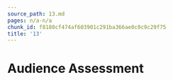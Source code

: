 ```yaml
---
source_path: 13.md
pages: n/a-n/a
chunk_id: f8180cf474af603901c291ba366ae0c0c9c29f75
title: '13'
---
```

# Audience Assessment
